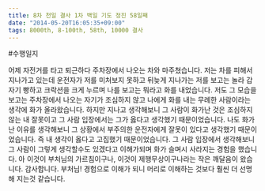 ```yaml
---
title: 8차 천일 결사 1차 백일 기도 정진 58일째
date: "2014-05-20T16:05:35+09:00"
tags: 8000th, 8-100th, 58th, 10000 결사
---
```


#수행일지

어제 자전거를 타고 퇴근하다 주차장에서 나오는 차와 마주쳤습니다. 저는 차를 피해서 지나가고 있는데 운전자가 저를 미처보지 못하고 뒤늦게 지나가는 저를 보고는 놀라 갑자기 빵하고 크락션을 크게 누르며 나를 보고는 뭐라고 화를 내었습니다. 저도 그 모습을 보고는 주차장에서 나오는 자기가 조심하지 않고 나에게 화를 내는 무례한 사람이라는 생각에 화가 올라왔습니다. 하지만 지나고 생각해보니 그 사람이 화가난 것은 조심하지 않는 내 잘못이고 그 사람 입장에서는 그가 옳다고 생각했기 때문이었습니다. 나도 화가난 이유를 생각해보니 그 상황에서 부주의한 운전자에게 잘못이 있다고 생각했기 때문이었습니다. 즉 내 생각이 옳다고 고집했기 때문이었습니다. 그 사람 입장에서 생각해보니 그 사람이 그렇게 생각할수도 있겠다고 이해가되며 화가 슬며시 사라지는 경험을 했습니다. 아 이것이 부처님의 가르침이구나, 이것이 제행무상이구나라는 작은 깨달음이 왔습니다. 감사합니다. 부처님! 경험으로 이해가 되니 머리로 이해하는 것보다 훨씬 더 선명해 지는것 같습니다.
